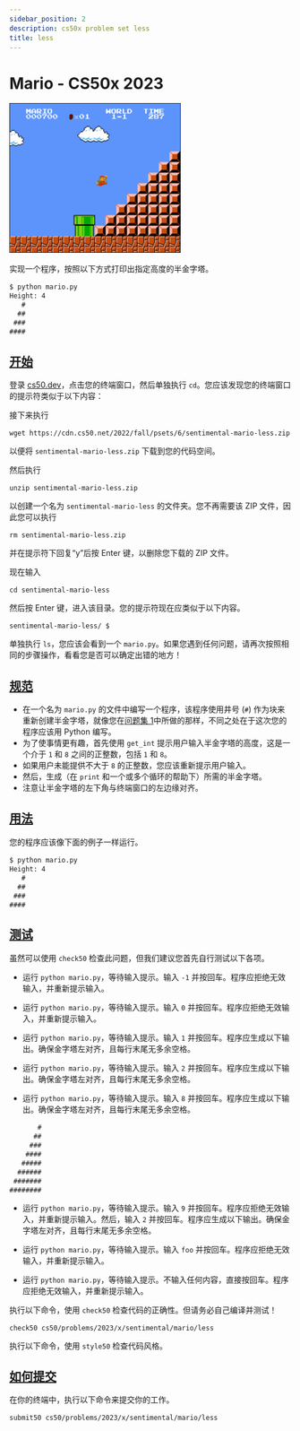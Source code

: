 ```yaml
---
sidebar_position: 2
description: cs50x problem set less
title: less
---
```


# Mario - CS50x 2023

![马里奥跳跃金字塔的截屏](/img/cs50/pyramid.png )

实现一个程序，按照以下方式打印出指定高度的半金字塔。

```
$ python mario.py
Height: 4
   #
  ##
 ###
####

```

## [开始](#getting-started)

登录 [cs50.dev](https://cs50.dev/)，点击您的终端窗口，然后单独执行 `cd`。您应该发现您的终端窗口的提示符类似于以下内容：

接下来执行

```
wget https://cdn.cs50.net/2022/fall/psets/6/sentimental-mario-less.zip

```

以便将 `sentimental-mario-less.zip` 下载到您的代码空间。

然后执行

```
unzip sentimental-mario-less.zip

```

以创建一个名为 `sentimental-mario-less` 的文件夹。您不再需要该 ZIP 文件，因此您可以执行

```
rm sentimental-mario-less.zip

```

并在提示符下回复“y”后按 Enter 键，以删除您下载的 ZIP 文件。

现在输入

```
cd sentimental-mario-less

```

然后按 Enter 键，进入该目录。您的提示符现在应类似于以下内容。

```
sentimental-mario-less/ $

```

单独执行 `ls`，您应该会看到一个 `mario.py`。如果您遇到任何问题，请再次按照相同的步骤操作，看看您是否可以确定出错的地方！

## [规范](#specification)

-   在一个名为 `mario.py` 的文件中编写一个程序，该程序使用井号 (`#`) 作为块来重新创建半金字塔，就像您在[问题集 1](https://cs50.harvard.edu/x/2023/psets/1/)中所做的那样，不同之处在于这次您的程序应该用 Python 编写。
-   为了使事情更有趣，首先使用 `get_int` 提示用户输入半金字塔的高度，这是一个介于 `1` 和 `8` 之间的正整数，包括 `1` 和 `8`。
-   如果用户未能提供不大于 `8` 的正整数，您应该重新提示用户输入。
-   然后，生成（在 `print` 和一个或多个循环的帮助下）所需的半金字塔。
-   注意让半金字塔的左下角与终端窗口的左边缘对齐。

## [用法](#usage)

您的程序应该像下面的例子一样运行。

```
$ python mario.py
Height: 4
   #
  ##
 ###
####

```

## [测试](#testing)

虽然可以使用 `check50` 检查此问题，但我们建议您首先自行测试以下各项。
-   运行 `python mario.py`，等待输入提示。输入 `-1` 并按回车。程序应拒绝无效输入，并重新提示输入。
-   运行 `python mario.py`，等待输入提示。输入 `0` 并按回车。程序应拒绝无效输入，并重新提示输入。
-   运行 `python mario.py`，等待输入提示。输入 `1` 并按回车。程序应生成以下输出。确保金字塔左对齐，且每行末尾无多余空格。

-   运行 `python mario.py`，等待输入提示。输入 `2` 并按回车。程序应生成以下输出。确保金字塔左对齐，且每行末尾无多余空格。

-   运行 `python mario.py`，等待输入提示。输入 `8` 并按回车。程序应生成以下输出。确保金字塔左对齐，且每行末尾无多余空格。

```
       #
      ##
     ###
    ####
   #####
  ######
 #######
########

```

-   运行 `python mario.py`，等待输入提示。输入 `9` 并按回车。程序应拒绝无效输入，并重新提示输入。然后，输入 `2` 并按回车。程序应生成以下输出。确保金字塔左对齐，且每行末尾无多余空格。

-   运行 `python mario.py`，等待输入提示。输入 `foo` 并按回车。程序应拒绝无效输入，并重新提示输入。
-   运行 `python mario.py`，等待输入提示。不输入任何内容，直接按回车。程序应拒绝无效输入，并重新提示输入。

执行以下命令，使用 `check50` 检查代码的正确性。但请务必自己编译并测试！

```
check50 cs50/problems/2023/x/sentimental/mario/less

```

执行以下命令，使用 `style50` 检查代码风格。

## [如何提交](#how-to-submit)

在你的终端中，执行以下命令来提交你的工作。

```
submit50 cs50/problems/2023/x/sentimental/mario/less

```